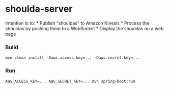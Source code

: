 #   shoulda-server

Intention is to:
    * Publish "shouldas" to Amazon Kinesis
    * Process the shouldas by pushing them to a WebSocket
    * Display the shouldas on a web page

### Build
`mvn clean install -Daws.access.key=... -Daws.secret.key=...`

### Run

`AWS_ACCESS_KEY=... AWS_SECRET_KEY=... mvn spring-boot:run`

